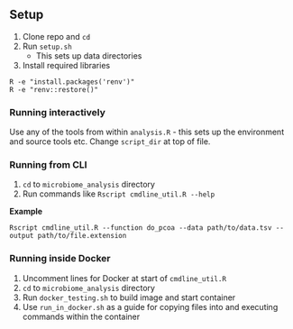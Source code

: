 ## Setup

1. Clone repo and `cd`
2. Run `setup.sh`
    - This sets up data directories
3. Install required libraries

```
R -e "install.packages('renv')"
R -e "renv::restore()"
```

### Running interactively

Use any of the tools from within `analysis.R` - this sets up the environment and source tools etc. Change `script_dir` at top of file.

### Running from CLI

1. `cd` to `microbiome_analysis` directory
2. Run commands like `Rscript cmdline_util.R --help`

**Example**

```
Rscript cmdline_util.R --function do_pcoa --data path/to/data.tsv --output path/to/file.extension
```

### Running inside Docker

1. Uncomment lines for Docker at start of `cmdline_util.R`
2. `cd` to `microbiome_analysis` directory
3. Run `docker_testing.sh` to build image and start container
4. Use `run_in_docker.sh` as a guide for copying files into and executing commands within the container